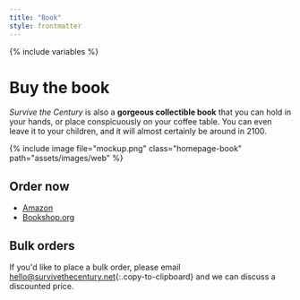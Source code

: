 ```yaml
---
title: "Book"
style: frontmatter
---
```


{% include variables %}

# Buy the book

<div class="buy-the-book" markdown="1">

*Survive the Century* is also a **gorgeous collectible book** that you can hold in your hands, or place conspicuously on your coffee table. You can even leave it to your children, and it will almost certainly be around in 2100. 

{% include image file="mockup.png" class="homepage-book" path="assets/images/web" %}

</div>

## Order now

- [Amazon]()
- [Bookshop.org]()

## Bulk orders

If you'd like to place a bulk order, please email [hello@survivethecentury.net](mailto:hello@survivethecentury.net){:.copy-to-clipboard} and we can discuss a discounted price.
